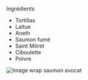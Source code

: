 Ingrédients
- Tortillas
- Laitue
- Aneth
- Saumon fumé
- Saint Môret
- Ciboulette
- Poivre

![Image wrap saumon avocat](https://i-reg.unimedias.fr/sites/art-de-vivre/files/styles/recipe/public/club-sandwich-poulet_istock.jpg?auto=compress%2Cformat&crop=faces%2Cedges&cs=srgb&fit=crop&h=500&w=393)